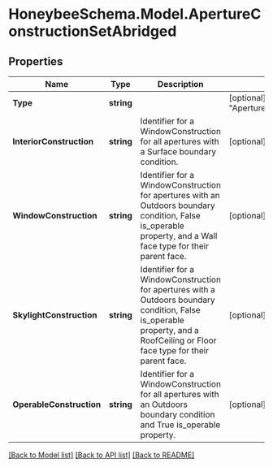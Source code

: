 
# HoneybeeSchema.Model.ApertureConstructionSetAbridged

## Properties

Name | Type | Description | Notes
------------ | ------------- | ------------- | -------------
**Type** | **string** |  | [optional] [readonly] [default to "ApertureConstructionSetAbridged"]
**InteriorConstruction** | **string** | Identifier for a WindowConstruction for all apertures with a Surface boundary condition. | [optional] 
**WindowConstruction** | **string** | Identifier for a WindowConstruction for apertures with an Outdoors boundary condition, False is_operable property, and a Wall face type for their parent face. | [optional] 
**SkylightConstruction** | **string** | Identifier for a WindowConstruction for apertures with a Outdoors boundary condition, False is_operable property, and a RoofCeiling or Floor face type for their parent face. | [optional] 
**OperableConstruction** | **string** | Identifier for a WindowConstruction for all apertures with an Outdoors boundary condition and True is_operable property. | [optional] 

[[Back to Model list]](../README.md#documentation-for-models)
[[Back to API list]](../README.md#documentation-for-api-endpoints)
[[Back to README]](../README.md)

